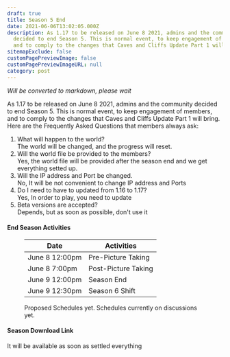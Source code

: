```yaml
---
draft: true
title: Season 5 End
date: 2021-06-06T13:02:05.000Z
description: As 1.17 to be released on June 8 2021, admins and the community
  decided to end Season 5. This is normal event, to keep engagement of members,
  and to comply to the changes that Caves and Cliffs Update Part 1 will bring.
sitemapExclude: false
customPagePreviewImage: false
customPagePreviewImageURL: null
category: post
---
```

*Will be converted to markdown, please wait*
<!-- wp:paragraph {"textColor":"black"} -->
<p class="has-black-color has-text-color">As 1.17 to be released on June 8 2021, admins and the community decided to end Season 5. This is normal event, to keep engagement of members, and to comply to the changes that Caves and Cliffs Update Part 1 will bring. Here are the Frequently Asked Questions that members always ask:</p>
<!-- /wp:paragraph -->

<!-- wp:list {"ordered":true,"textColor":"black"} -->
<ol class="has-black-color has-text-color"><li>What will happen to the world?<br>The world will be changed, and the progress will reset.</li><li>Will the world file be provided to the members?<br>Yes, the world file will be provided after the season end and we get everything setted up.</li><li>Will the IP address and Port be changed.<br>No, It will be not convenient to change IP address and Ports</li><li>Do I need to have to updated from 1.16 to 1.17?<br>Yes, In order to play, you need to update</li><li>Beta versions are accepted?<br>Depends, but as soon as possible, don't use it</li></ol>
<!-- /wp:list -->

<!-- wp:heading {"level":4} -->
<h4>End Season Activities</h4>
<!-- /wp:heading -->

<!-- wp:table {"backgroundColor":"subtle-pale-green"} -->
<figure class="wp-block-table"><table class="has-subtle-pale-green-background-color has-background"><thead><tr><th>Date</th><th>Activities</th></tr></thead><tbody><tr><td>June 8 12:00pm</td><td>Pre-Picture Taking</td></tr><tr><td>June 8 7:00pm</td><td>Post-Picture Taking</td></tr><tr><td>June 9 12:00pm</td><td>Season End</td></tr><tr><td>June 9 12:30pm</td><td>Season 6 Shift</td></tr></tbody></table><figcaption>Proposed Schedules yet. Schedules currently on discussions yet.</figcaption></figure>
<!-- /wp:table -->

<!-- wp:heading {"level":4} -->
<h4>Season Download Link </h4>
<!-- /wp:heading -->

<!-- wp:paragraph {"textColor":"black"} -->
<p class="has-black-color has-text-color">It will be available as soon as settled everything</p>
<!-- /wp:paragraph -->

